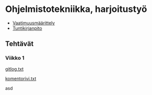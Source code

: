 # Ohjelmistotekniikka, harjoitustyö

- [Vaatimuusmäärittely](./otm-harjoitustyo/dokumentaatio/vaatimuusmaarittely.md)
- [Tuntikirjanpito](./otm-harjoitustyo/dokumentaatio/tuntikirjanpito.md)
## Tehtävät

### Viikko 1

[gitlog.txt](https://github.com/mikeessi/ot--harjoitustyo/blob/master/laskarit/viikko1/gitlog.txt)

[komentorivi.txt](https://github.com/mikeessi/ot--harjoitustyo/blob/master/laskarit/viikko1/komentorivi.txt)

asd

